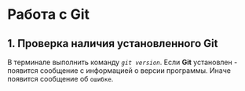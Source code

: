 # Работа с **Git**

## 1. Проверка наличия установленного **Git**

В терминале выполнить команду *`git version`*. Если **Git** установлен - появится сообщение с информацией о версии программы. Иначе появится сообщение об `ошибке`.